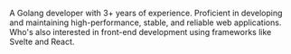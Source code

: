 A Golang developer with 3+ years of experience. Proficient in developing and maintaining high-performance, stable, and reliable web applications. Who's also interested in front-end development using frameworks like Svelte and React.